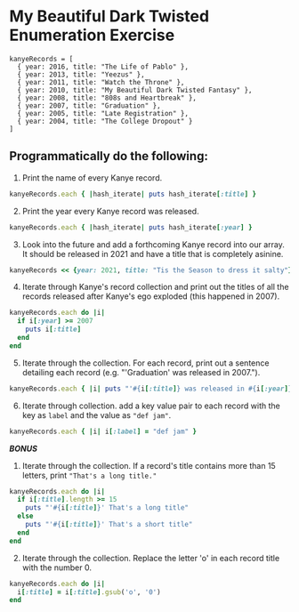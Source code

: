 # My Beautiful Dark Twisted Enumeration Exercise

```
kanyeRecords = [
  { year: 2016, title: "The Life of Pablo" },
  { year: 2013, title: "Yeezus" },
  { year: 2011, title: "Watch the Throne" },
  { year: 2010, title: "My Beautiful Dark Twisted Fantasy" },
  { year: 2008, title: "808s and Heartbreak" },
  { year: 2007, title: "Graduation" },
  { year: 2005, title: "Late Registration" },
  { year: 2004, title: "The College Dropout" }
]
```


## Programmatically do the following:

1. Print the name of every Kanye record.

```ruby
kanyeRecords.each { |hash_iterate| puts hash_iterate[:title] }
```

2. Print the year every Kanye record was released.

```ruby
kanyeRecords.each { |hash_iterate| puts hash_iterate[:year] }
```

3. Look into the future and add a forthcoming Kanye record into our array. It should be released in 2021 and have a title that is completely asinine.

```ruby
kanyeRecords << {year: 2021, title: "Tis the Season to dress it salty"}
```

4. Iterate through Kanye's record collection and print out the titles of all the records released after Kanye's ego exploded (this happened in 2007).

```ruby
kanyeRecords.each do |i|
  if i[:year] >= 2007
    puts i[:title]
  end
end
```

5. Iterate through the collection. For each record, print out a sentence detailing each record (e.g. "'Graduation' was released in 2007.").

```ruby
kanyeRecords.each { |i| puts "'#{i[:title]} was released in #{i[:year]}" }
```

6. Iterate through collection. add a key value pair to each record with the key as `label` and the value as `"def jam"`.

```ruby
kanyeRecords.each { |i| i[:label] = "def jam" }
```

***BONUS***

1. Iterate through the collection. If a record's title contains more than 15 letters, print `"That's a long title."`

```ruby
kanyeRecords.each do |i|
  if i[:title].length >= 15
    puts "'#{i[:title]}' That's a long title"
  else
    puts "'#{i[:title]}' That's a short title"
  end
end
```

2. Iterate through the collection. Replace the letter 'o' in each record title with the number 0.

```ruby
kanyeRecords.each do |i|
  i[:title] = i[:title].gsub('o', '0')
end
```
